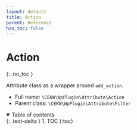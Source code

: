 ```yaml
---
layout: default
title: Action
parent: Reference
has_toc: false
---
```


# Action
{: .no_toc }

Attribute class as a wrapper around `add_action`.



* Full name: `\CEKW\WpPlugin\Attribute\Action`
* Parent class: `\CEKW\WpPlugin\Attribute\Filter`


<details open markdown="block">
  <summary>
    Table of contents
  </summary>
  {: .text-delta }
1. TOC
{:toc}
</details>



